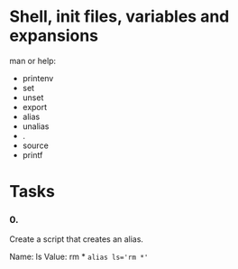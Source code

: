 # Shell, init files, variables and expansions
man or help:

* printenv
* set
* unset
* export
* alias
* unalias
* .
* source
* printf
# Tasks
### 0. <o>
Create a script that creates an alias.

Name: ls
Value: rm *
`alias ls='rm *' `
